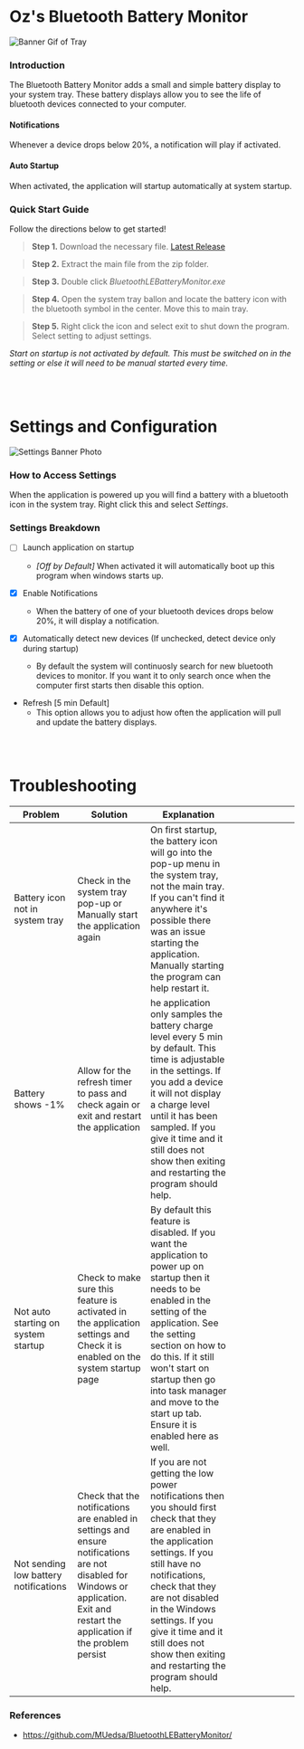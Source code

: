 # Oz's Bluetooth Battery Monitor

![Banner Gif of Tray](https://media1.giphy.com/media/v1.Y2lkPTc5MGI3NjExOWpvZ2ZwMGJrY3R3bDJmb3BqYmg4a2t0MzNucGFxZzgxYjNiN2VmNyZlcD12MV9pbnRlcm5hbF9naWZfYnlfaWQmY3Q9Zw/litgGrkazhyxXO3Gwl/giphy.gif)


### Introduction
The Bluetooth Battery Monitor adds a small and simple battery display to your system tray. These battery displays allow you to see the life of bluetooth devices connected to your computer.

#### Notifications
Whenever a device drops below 20%, a notification will play if activated.

#### Auto Startup
When activated, the application will startup automatically at system startup.

### Quick Start Guide
Follow the directions below to get started!

> **Step 1.** Download the necessary file. [Latest Release](https://github.com/o0Zz/ozBluetoothLEBatteryMonitor.git)

>**Step 2.** Extract the main file from the zip folder.

>**Step 3.** Double click *BluetoothLEBatteryMonitor.exe*

>**Step 4.** Open the system tray ballon and locate the battery icon with the bluetooth symbol in the center. Move this to main tray.

>**Step 5.** Right click the icon and select exit to shut down the program. Select setting to adjust settings.

*Start on startup is not activated by default. This must be switched on in the setting or else it will need to be manual started every time.*

<br />
<br />

# Settings and Configuration
![Settings Banner Photo](https://media1.giphy.com/media/v1.Y2lkPTc5MGI3NjExanYyMWp3bDU0eDl3eDVzcWViNjdneWFrbHZzc2RrODg1dGIxczNvYyZlcD12MV9pbnRlcm5hbF9naWZfYnlfaWQmY3Q9Zw/fZ8r6dPnRu42w9boy5/giphy.gif)
### How to Access Settings
When the application is powered up you will find a battery with a bluetooth icon in the system tray. Right click this and select *Settings*.

### Settings Breakdown

- [ ] Launch application on startup
  - *[Off by Default]* When activated it will automatically boot up this program when windows starts up.

- [x] Enable Notifications
  - When the battery of one of your bluetooth devices drops below 20%, it will display a notification.

- [x] Automatically detect new devices (If unchecked, detect device only during startup)
  - By default the system will continuosly search for new bluetooth devices to monitor. If you want it to only search once when the computer first starts then disable this option.

- Refresh [5 min Default]
  - This option allows you to adjust how often the application will pull and update the battery displays.

<br />
<br />

  # Troubleshooting

| Problem|Solution|Explanation|   |   |   |   |   |   |   |
|---------------------------------------|------------------------------------------------------------------------------------------------------------------------------|----------------------------------------------------------------------------------------------------------------------------------------------------------------------------------------------------------------------------------------------------------------------------------------------------------------------------------------------------------------------|---|---|---|---|---|---|---|
| Battery icon not in system tray       | Check in the system tray pop-up or Manually start the application again                                                      | On first startup, the battery icon will go into the pop-up menu in the system tray, not the main tray. If you can't find it anywhere it's possible there was an issue starting the application. Manually starting the program can help restart it.                                                                                                                   |   |   |   |   |   |   |   |
| Battery shows -1%                     | Allow for the refresh timer to pass and check again or exit and restart the application                                      | he application only samples the battery charge level every 5 min by default. This time is adjustable in the settings. If you add a device it will not display a charge level until it has been sampled. If you give it time and it still does not show then exiting and restarting the program should help.                                                          |   |   |   |   |   |   |   |
| Not auto starting on system startup   | Check to make sure this feature is activated in the application settings and Check it is enabled on the system startup page  | By default this feature is disabled. If you want the application to power up on startup then it needs to be enabled in the setting of the application. See the setting section on how to do this. If it still won't start on startup then go into task manager and move to the start up tab. Ensure it is enabled here as well.                                      |   |   |   |   |   |   |   |
| Not sending low battery notifications | Check that the notifications are enabled in settings and ensure notifications are not disabled for Windows or application. Exit and restart the application if the problem persist|If you are not getting the low power notifications then you should first check that they are enabled in the application settings. If you still have no notifications, check that they are not disabled in the Windows settings. If you give it time and it still does not show then exiting and restarting the program should help. | 

### References
- https://github.com/MUedsa/BluetoothLEBatteryMonitor/
